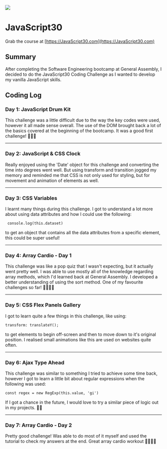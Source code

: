 ﻿![](https://javascript30.com/images/JS3-social-share.png)

# JavaScript30
Grab the course at [https://JavaScript30.com](https://JavaScript30.com)

## Summary
After completing the Software Engineering bootcamp at General Assembly, I decided to do the JavaScript30 Coding Challenge as I wanted to develop my vanilla JavaScript skills.

## Coding Log
### Day 1: JavaScript Drum Kit
This challenge was a little difficult due to the way the key codes were used, however it all made sense overall. The use of the DOM brought back a lot of the basics covered at the beginning of the bootcamp. It was a good first challenge! 👩🏽‍💻

---
### Day 2: JavaScript & CSS Clock
Really enjoyed using the 'Date' object for this challenge and converting the time into degrees went well. But using transform and transition jogged my memory and reminded me that CSS is not only used for styling, but for movement and animation of elements as well.

---
### Day 3: CSS Variables
I learnt many things during this challenge. I got to understand a lot more about using data attributes and how I could use the following:

``` console.log(this.dataset)```

to get an object that contains all the data attributes from a specific element, this could be super useful!

---
### Day 4: Array Cardio - Day 1
This challenge was like a pop quiz that I wasn't expecting, but it actually went pretty well. I was able to use mostly all of the knowledge regarding array methods, which I'd learned back at General Assembly. I developed a better understanding of using the sort method. One of my favourite challenges so far! 💪🏽👍🏽

---
### Day 5: CSS Flex Panels Gallery
I got to learn quite a few things in this challenge, like using:

```transform: translateY();```

to get elements to begin off-screen and then to move down to it's original position. I realised small animations like this are used on websites quite often.

---
### Day 6: Ajax Type Ahead
This challenge was similar to something I tried to achieve some time back, however I got to learn a little bit about regular expressions when the following was used:

```const regex = new RegExp(this.value, 'gi')```

If I got a chance in the future, I would love to try a similar piece of logic out in my projects. 🤞🏾

---
### Day 7: Array Cardio - Day 2
Pretty good challenge! Was able to do most of it myself and used the tutorial to check my answers at the end. Great array cardio workout 👍🏽👊🏽